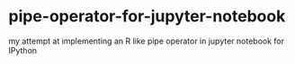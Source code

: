 # pipe-operator-for-jupyter-notebook
my attempt at implementing an R like pipe operator in jupyter notebook for IPython
